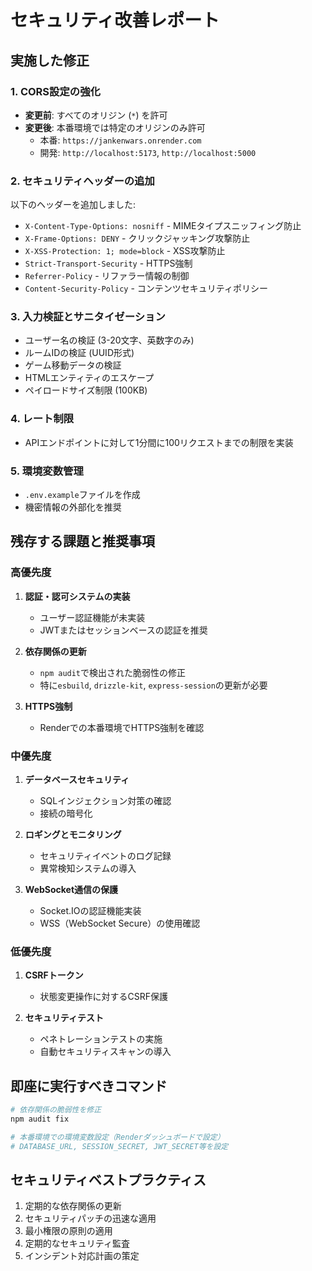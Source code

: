 # セキュリティ改善レポート

## 実施した修正

### 1. CORS設定の強化
- **変更前**: すべてのオリジン (`*`) を許可
- **変更後**: 本番環境では特定のオリジンのみ許可
  - 本番: `https://jankenwars.onrender.com`
  - 開発: `http://localhost:5173`, `http://localhost:5000`

### 2. セキュリティヘッダーの追加
以下のヘッダーを追加しました:
- `X-Content-Type-Options: nosniff` - MIMEタイプスニッフィング防止
- `X-Frame-Options: DENY` - クリックジャッキング攻撃防止
- `X-XSS-Protection: 1; mode=block` - XSS攻撃防止
- `Strict-Transport-Security` - HTTPS強制
- `Referrer-Policy` - リファラー情報の制御
- `Content-Security-Policy` - コンテンツセキュリティポリシー

### 3. 入力検証とサニタイゼーション
- ユーザー名の検証 (3-20文字、英数字のみ)
- ルームIDの検証 (UUID形式)
- ゲーム移動データの検証
- HTMLエンティティのエスケープ
- ペイロードサイズ制限 (100KB)

### 4. レート制限
- APIエンドポイントに対して1分間に100リクエストまでの制限を実装

### 5. 環境変数管理
- `.env.example`ファイルを作成
- 機密情報の外部化を推奨

## 残存する課題と推奨事項

### 高優先度
1. **認証・認可システムの実装**
   - ユーザー認証機能が未実装
   - JWTまたはセッションベースの認証を推奨

2. **依存関係の更新**
   - `npm audit`で検出された脆弱性の修正
   - 特に`esbuild`, `drizzle-kit`, `express-session`の更新が必要

3. **HTTPS強制**
   - Renderでの本番環境でHTTPS強制を確認

### 中優先度
1. **データベースセキュリティ**
   - SQLインジェクション対策の確認
   - 接続の暗号化

2. **ロギングとモニタリング**
   - セキュリティイベントのログ記録
   - 異常検知システムの導入

3. **WebSocket通信の保護**
   - Socket.IOの認証機能実装
   - WSS（WebSocket Secure）の使用確認

### 低優先度
1. **CSRFトークン**
   - 状態変更操作に対するCSRF保護

2. **セキュリティテスト**
   - ペネトレーションテストの実施
   - 自動セキュリティスキャンの導入

## 即座に実行すべきコマンド

```bash
# 依存関係の脆弱性を修正
npm audit fix

# 本番環境での環境変数設定（Renderダッシュボードで設定）
# DATABASE_URL, SESSION_SECRET, JWT_SECRET等を設定
```

## セキュリティベストプラクティス
1. 定期的な依存関係の更新
2. セキュリティパッチの迅速な適用
3. 最小権限の原則の適用
4. 定期的なセキュリティ監査
5. インシデント対応計画の策定